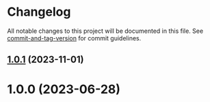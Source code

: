 # Changelog

All notable changes to this project will be documented in this file. See [commit-and-tag-version](https://github.com/absolute-version/commit-and-tag-version) for commit guidelines.

## [1.0.1](https://github.com/dmnsgn/rollup-plugin-no-op/compare/v1.0.0...v1.0.1) (2023-11-01)



# 1.0.0 (2023-06-28)
